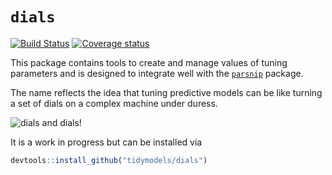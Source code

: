 # `dials`

[![Build Status](https://travis-ci.org/tidymodels/dials.svg?branch=master)](https://travis-ci.org/tidymodels/dials)
[![Coverage status](https://codecov.io/gh/tidymodels/dials/branch/master/graph/badge.svg)](https://codecov.io/github/tidymodels/dials?branch=master)

This package contains tools to create and manage values of tuning parameters and is designed to integrate well with the [`parsnip`](https://github.com/tidymodels/parsnip) package. 

The name reflects the idea that tuning predictive models can be like turning a set of dials on a complex machine under duress. 

![dials and dials!](http://tos.trekcore.com/hd/albums/1x04hd/thenakedtimehd1013.jpg)

It is a work in progress but can be installed via 

```r
devtools::install_github("tidymodels/dials")
```
